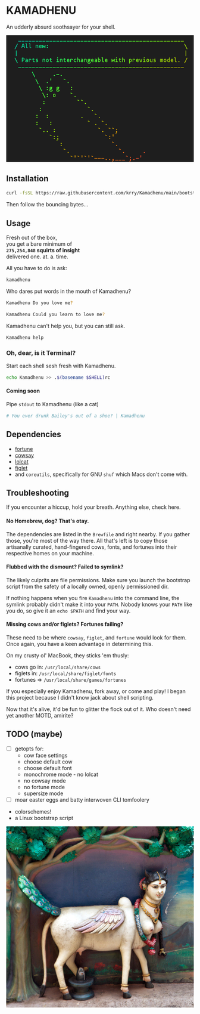 
# KAMADHENU

An udderly absurd soothsayer for your shell.

![Vaporware](./img/kama-ghost.png)

## Installation

``` sh
curl -fsSL https://raw.githubusercontent.com/krry/Kamadhenu/main/bootstrap.sh | bash
```

Then follow the bouncing bytes...

## Usage

Fresh out of the box,\
you get a bare minimum of\
**`275,254,848` squirts of insight**\
delivered one. at. a. time.

All you have to do is ask:

``` sh
kamadhenu
```

Who dares put words in the mouth of Kamadhenu?

``` sh
Kamadhenu Do you love me?
```

``` sh
Kamadhenu Could you learn to love me?
```

Kamadhenu can't help you, but you can still ask.
``` sh
Kamadhenu help
```

### Oh, dear, is it Terminal?
Start each shell sesh fresh with Kamadhenu.

``` sh
echo Kamadhenu >> .$(basename $SHELL)rc
```

#### Coming soon
Pipe `stdout` to Kamadhenu (like a cat)

``` sh
# You ever drunk Bailey's out of a shoe? | Kamadhenu
```

## Dependencies

- [fortune](https://github.com/bmc/fortunes/)
- [cowsay](https://linux.die.net/man/1/cowsay)
- [lolcat](https://github.com/busyloop/lolcat)
- [figlet](http://www.figlet.org/)
- and `coreutils`, specifically for GNU `shuf` which Macs don't come with.

## Troubleshooting

If you encounter a hiccup, hold your breath. Anything else, check here.

#### No Homebrew, dog? That's otay.

The dependencies are listed in the `Brewfile` and right nearby.
If you gather those, you're most of the way there.
All that's left is to copy those artisanally curated, hand-fingered
cows, fonts, and fortunes into their respective homes on your machine.

#### Flubbed with the dismount? Failed to symlink?

The likely culprits are file permissions. Make sure you launch the
bootstrap script from the safety of a locally owned, openly permissioned dir.

If nothing happens when you fire `Kamadhenu` into the command line,
the symlink probably didn't make it into your `PATH`. Nobody knows
your `PATH` like you do, so give it an `echo $PATH` and find your way.

#### Missing cows and/or figlets? Fortunes failing?

These need to be where `cowsay`, `figlet`, and `fortune` would look for them.
Once again, you have a keen advantage in determining this.

On my crusty ol' MacBook, they sticks 'em thusly:
* cows go in: `/usr/local/share/cows`
* figlets in: `/usr/local/share/figlet/fonts`
* fortunes => `/usr/local/share/games/fortunes`

If you especially enjoy Kamadhenu, fork away, or come and play!
I began this project because I didn't know jack about shell scripting.

Now that it's alive, it'd be fun to glitter the flock out of it.
Who doesn't need yet another MOTD, amirite?

## TODO (maybe)

- [ ] getopts for:
  - cow face settings
  - choose default cow
  - choose default font
  - monochrome mode - no lolcat
  - no cowsay mode
  - no fortune mode
  - supersize mode
- [ ] moar easter eggs and batty interwoven CLI tomfoolery
- colorschemes!
- a Linux bootstrap script


![Suckle at the teat of wisdom](./img/Kamadhenu.jpg)
